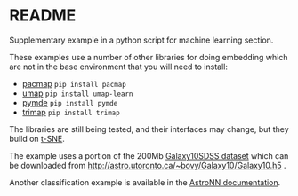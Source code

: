 # README

Supplementary example in a python script for machine learning section.

These examples use a number of other libraries for doing embedding which are not in the base environment
that you will need to install:
- [pacmap](https://pypi.org/project/pacmap/) `pip install pacmap`
- [umap](https://pypi.org/project/umap-learn/) `pip install umap-learn`
- [pymde](https://pymde.org/) `pip install pymde`
- [trimap](https://pypi.org/project/trimap/) `pip install trimap`

The libraries are still being tested, and their interfaces may change, but they build on
 [t-SNE](https://en.wikipedia.org/wiki/T-distributed_stochastic_neighbor_embedding).

The example uses a portion of the 200Mb
[Galaxy10SDSS dataset](https://astronn.readthedocs.io/en/latest/galaxy10sdss.html)
which can be downloaded from http://astro.utoronto.ca/~bovy/Galaxy10/Galaxy10.h5 . 

Another classification example is available in the
[AstroNN documentation](https://astronn.readthedocs.io/en/latest/galaxy10sdss.html). 
